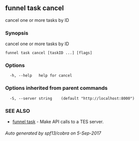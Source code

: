 ## funnel task cancel

cancel one or more tasks by ID

### Synopsis


cancel one or more tasks by ID

```
funnel task cancel [taskID ...] [flags]
```

### Options

```
  -h, --help   help for cancel
```

### Options inherited from parent commands

```
  -S, --server string    (default "http://localhost:8000")
```

### SEE ALSO
* [funnel task](funnel_task.md)	 - Make API calls to a TES server.

###### Auto generated by spf13/cobra on 5-Sep-2017
